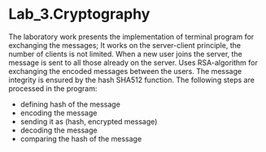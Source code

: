 # Lab_3.Cryptography
The laboratory work presents the implementation of terminal program
for exchanging the messages;
It works on the server-client principle,
the number of clients is not limited.
When a new user joins the server, the message
is sent to all those already on the server.
Uses RSA-algorithm for exchanging the encoded messages between the users.
The message integrity is ensured by the hash SHA512 function.
The following steps are processed in the program:
  - defining hash of the message
  - encoding the message
  - sending it as (hash, encrypted message)
  - decoding the message
  - comparing the hash of the message

